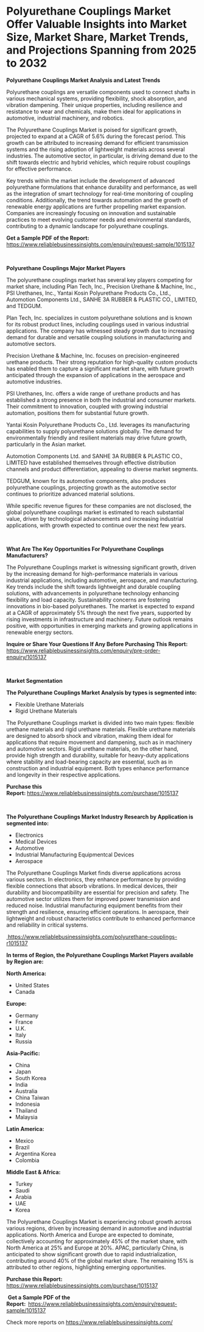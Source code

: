 <p><h1>Polyurethane Couplings Market Offer Valuable Insights into Market Size, Market Share, Market Trends, and Projections Spanning from 2025 to 2032</h1></p><p><strong>Polyurethane Couplings Market Analysis and Latest Trends</strong></p>
<p><p>Polyurethane couplings are versatile components used to connect shafts in various mechanical systems, providing flexibility, shock absorption, and vibration dampening. Their unique properties, including resilience and resistance to wear and chemicals, make them ideal for applications in automotive, industrial machinery, and robotics.</p><p>The Polyurethane Couplings Market is poised for significant growth, projected to expand at a CAGR of 5.6% during the forecast period. This growth can be attributed to increasing demand for efficient transmission systems and the rising adoption of lightweight materials across several industries. The automotive sector, in particular, is driving demand due to the shift towards electric and hybrid vehicles, which require robust couplings for effective performance.</p><p>Key trends within the market include the development of advanced polyurethane formulations that enhance durability and performance, as well as the integration of smart technology for real-time monitoring of coupling conditions. Additionally, the trend towards automation and the growth of renewable energy applications are further propelling market expansion. Companies are increasingly focusing on innovation and sustainable practices to meet evolving customer needs and environmental standards, contributing to a dynamic landscape for polyurethane couplings.</p></p>
<p><strong>Get a Sample PDF of the Report:&nbsp;</strong> <a href="https://www.reliablebusinessinsights.com/enquiry/request-sample/1015137?utm_campaign=2306&utm_medium=2&utm_source=Github&utm_content=ia&utm_term=06032025&utm_id=polyurethane-couplings">https://www.reliablebusinessinsights.com/enquiry/request-sample/1015137</a></p>
<p>&nbsp;</p>
<p><strong>Polyurethane Couplings Major Market Players</strong></p>
<p><p>The polyurethane couplings market has several key players competing for market share, including Plan Tech, Inc., Precision Urethane & Machine, Inc., PSI Urethanes, Inc., Yantai Kosin Polyurethane Products Co., Ltd., Automotion Components Ltd., SANHE 3A RUBBER & PLASTIC CO., LIMITED, and TEDGUM. </p><p>Plan Tech, Inc. specializes in custom polyurethane solutions and is known for its robust product lines, including couplings used in various industrial applications. The company has witnessed steady growth due to increasing demand for durable and versatile coupling solutions in manufacturing and automotive sectors.</p><p>Precision Urethane & Machine, Inc. focuses on precision-engineered urethane products. Their strong reputation for high-quality custom products has enabled them to capture a significant market share, with future growth anticipated through the expansion of applications in the aerospace and automotive industries.</p><p>PSI Urethanes, Inc. offers a wide range of urethane products and has established a strong presence in both the industrial and consumer markets. Their commitment to innovation, coupled with growing industrial automation, positions them for substantial future growth.</p><p>Yantai Kosin Polyurethane Products Co., Ltd. leverages its manufacturing capabilities to supply polyurethane solutions globally. The demand for environmentally friendly and resilient materials may drive future growth, particularly in the Asian market.</p><p>Automotion Components Ltd. and SANHE 3A RUBBER & PLASTIC CO., LIMITED have established themselves through effective distribution channels and product differentiation, appealing to diverse market segments.</p><p>TEDGUM, known for its automotive components, also produces polyurethane couplings, projecting growth as the automotive sector continues to prioritize advanced material solutions.</p><p>While specific revenue figures for these companies are not disclosed, the global polyurethane couplings market is estimated to reach substantial value, driven by technological advancements and increasing industrial applications, with growth expected to continue over the next few years.</p></p>
<p>&nbsp;</p>
<p><strong>What Are The Key Opportunities For Polyurethane Couplings Manufacturers?</strong></p>
<p><p>The Polyurethane Couplings market is witnessing significant growth, driven by the increasing demand for high-performance materials in various industrial applications, including automotive, aerospace, and manufacturing. Key trends include the shift towards lightweight and durable coupling solutions, with advancements in polyurethane technology enhancing flexibility and load capacity. Sustainability concerns are fostering innovations in bio-based polyurethanes. The market is expected to expand at a CAGR of approximately 5% through the next five years, supported by rising investments in infrastructure and machinery. Future outlook remains positive, with opportunities in emerging markets and growing applications in renewable energy sectors.</p></p>
<p><strong>Inquire or Share Your Questions If Any Before Purchasing This Report:</strong> <a href="https://www.reliablebusinessinsights.com/enquiry/pre-order-enquiry/1015137?utm_campaign=2306&utm_medium=2&utm_source=Github&utm_content=ia&utm_term=06032025&utm_id=polyurethane-couplings">https://www.reliablebusinessinsights.com/enquiry/pre-order-enquiry/1015137</a></p>
<p>&nbsp;</p>
<p><strong>Market Segmentation</strong></p>
<p><strong>The Polyurethane Couplings Market Analysis by types is segmented into:</strong></p>
<p><ul><li>Flexible Urethane Materials</li><li>Rigid Urethane Materials</li></ul></p>
<p><p>The Polyurethane Couplings market is divided into two main types: flexible urethane materials and rigid urethane materials. Flexible urethane materials are designed to absorb shock and vibration, making them ideal for applications that require movement and dampening, such as in machinery and automotive sectors. Rigid urethane materials, on the other hand, provide high strength and durability, suitable for heavy-duty applications where stability and load-bearing capacity are essential, such as in construction and industrial equipment. Both types enhance performance and longevity in their respective applications.</p></p>
<p><strong>Purchase this Report:&nbsp;</strong><a href="https://www.reliablebusinessinsights.com/purchase/1015137?utm_campaign=2306&utm_medium=2&utm_source=Github&utm_content=ia&utm_term=06032025&utm_id=polyurethane-couplings">https://www.reliablebusinessinsights.com/purchase/1015137</a></p>
<p>&nbsp;</p>
<p><strong>The Polyurethane Couplings Market Industry Research by Application is segmented into:</strong></p>
<p><ul><li>Electronics</li><li>Medical Devices</li><li>Automotive</li><li>Industrial Manufacturing Equipmentcal Devices</li><li>Aerospace</li></ul></p>
<p><p>The Polyurethane Couplings Market finds diverse applications across various sectors. In electronics, they enhance performance by providing flexible connections that absorb vibrations. In medical devices, their durability and biocompatibility are essential for precision and safety. The automotive sector utilizes them for improved power transmission and reduced noise. Industrial manufacturing equipment benefits from their strength and resilience, ensuring efficient operations. In aerospace, their lightweight and robust characteristics contribute to enhanced performance and reliability in critical systems.</p></p>
<p><a href="https://www.reliablebusinessinsights.com/polyurethane-couplings-r1015137?utm_campaign=2306&utm_medium=2&utm_source=Github&utm_content=ia&utm_term=06032025&utm_id=polyurethane-couplings">&nbsp;https://www.reliablebusinessinsights.com/polyurethane-couplings-r1015137</a></p>
<p><strong>In terms of Region, the Polyurethane Couplings Market Players available by Region are:</strong></p>
<p>
    <p> <strong> North America: </strong>
        <ul>
            <li>United States</li>
            <li>Canada</li>
        </ul>
        </p> 
    <p> <strong> Europe: </strong>
        <ul>
            <li>Germany</li>
            <li>France</li>
            <li>U.K.</li>
            <li>Italy</li>
            <li>Russia</li>
        </ul>
        </p> 
    <p> <strong> Asia-Pacific: </strong>
        <ul>
            <li>China</li>
            <li>Japan</li>
            <li>South Korea</li>
            <li>India</li>
            <li>Australia</li>
            <li>China Taiwan</li>
            <li>Indonesia</li>
            <li>Thailand</li>
            <li>Malaysia</li>
        </ul>
        </p> 
    <p> <strong> Latin America: </strong>
        <ul>
            <li>Mexico</li>
            <li>Brazil</li>
            <li>Argentina Korea</li>
            <li>Colombia</li>
        </ul>
        </p> 
    <p> <strong> Middle East & Africa: </strong>
        <ul>
            <li>Turkey</li>
            <li>Saudi</li>
            <li>Arabia</li>
            <li>UAE</li>
            <li>Korea</li>
        </ul>
    </p>
    </p>
<p><p>The Polyurethane Couplings Market is experiencing robust growth across various regions, driven by increasing demand in automotive and industrial applications. North America and Europe are expected to dominate, collectively accounting for approximately 45% of the market share, with North America at 25% and Europe at 20%. APAC, particularly China, is anticipated to show significant growth due to rapid industrialization, contributing around 40% of the global market share. The remaining 15% is attributed to other regions, highlighting emerging opportunities.</p></p>
<p><strong>Purchase this Report: </strong><a href="https://www.reliablebusinessinsights.com/purchase/1015137?utm_campaign=2306&utm_medium=2&utm_source=Github&utm_content=ia&utm_term=06032025&utm_id=polyurethane-couplings">https://www.reliablebusinessinsights.com/purchase/1015137</a></p>
<p>&nbsp;<strong>Get a Sample PDF of the Report:&nbsp;&nbsp;</strong><a href="https://www.reliablebusinessinsights.com/enquiry/request-sample/1015137?utm_campaign=2306&utm_medium=2&utm_source=Github&utm_content=ia&utm_term=06032025&utm_id=polyurethane-couplings">https://www.reliablebusinessinsights.com/enquiry/request-sample/1015137</a></p>
<p><strong></strong></p>
<p>Check more reports on <a href="https://www.reliablebusinessinsights.com/?utm_campaign=2306&utm_medium=2&utm_source=Github&utm_content=ia&utm_term=06032025&utm_id=polyurethane-couplings">https://www.reliablebusinessinsights.com/</a></p>